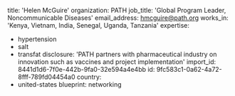 title: 'Helen McGuire'
organization: PATH
job_title: 'Global Program Leader, Noncommunicable Diseases'
email_address: hmcguire@path.org
works_in: 'Kenya, Vietnam, India, Senegal, Uganda, Tanzania'
expertise:
  - hypertension
  - salt
  - transfat
disclosure: 'PATH partners with pharmaceutical industry on innovation such as vaccines and project implementation'
import_id: 8441d1d6-7f0e-442b-9fa0-32e594a4e4bb
id: 9fc583c1-0a62-4a72-8fff-789fd04454a0
country:
  - united-states
blueprint: networking
